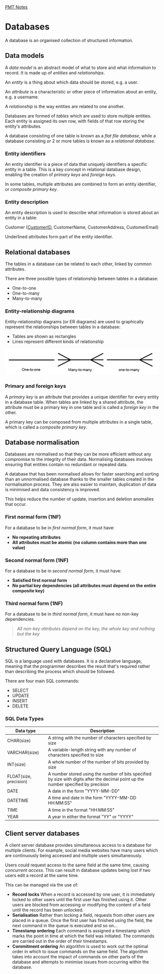 [PMT Notes](https://www.physicsandmathstutor.com/pdf-pages/?pdf=https%3A%2F%2Fpmt.physicsandmathstutor.com%2Fdownload%2FComputer-Science%2FA-level%2FNotes%2FAQA%2F10-Fundamentals-of-Databases%2FAdvanced%2F10.%20Fundamentals%20of%20Databases%20-%20Advanced.pdf)

# Databases

A database is an organised collection of structured information. 

## Data models

A *data model* is an abstract model of what to store and what information to record. It is made up of *entities* and *relationships*.

An *entity* is a thing about which data should be stored, e.g. a user.

An *attribute* is a characteristic or other piece of information about an entity, e.g. a username. 

A *relationship* is the way entities are related to one another.

Databases are formed of *tables* which are used to store multiple entities. Each entity is assigned its own row, with fields of that row storing the entity's attributes.

A database consisting of one table is known as a *flat file database*, while a database consisting or 2 or more tables is known as a *relational database*.

### Entity identifiers 

An entity identifier is a piece of data that uniquely identifiers a specific entity in a table. This is a key concept in relational database design, enabling the creation of *primary keys* and *foreign keys*.

In some tables, multiple attributes are combined to form an entity identifier, or *composite primary key*.

### Entity description

An entity description is used to describe what information is stored about an entity in a table:

Customer (<u>CustomerID</u>, CustomerName, CustomerAddress, CustomerEmail)

Underlined attributes form part of the entity identifier.

## Relational databases

The tables in a database can be related to each other, linked by common attributes.

There are three possible types of relationship between tables in a database:
- One-to-one
- One-to-many
- Many-to-many

### Entity-relationship diagrams

Entity-relationship diagrams (or ER diagrams) are used to graphically represent the relationships between tables in a database:
- Tables are shown as rectangles
- Lines represent different kinds of relationship

![Entity relationships](/Static/entity-relationships.png)

### Primary and foreign keys

A *primary key* is an attribute that provides a unique identifier for every entity in a database table. When tables are linked by a shared attribute, the attribute must be a primary key in one table and is called a *foreign key* in the other.

A primary key can be composed from multiple attributes in a single table, which is called a *composite primary key*.

## Database normalisation

Databases are normalised so that they can be more efficient without any compromise to the integrity of their data. Normalising databases involves ensuring that entities contain no redundant or repeated data.

A database that has been normalised allows for faster searching and sorting than an unnormalised database thanks to the smaller tables created in the normalisation process. They are also easier to maintain, duplication of data is minimised and data consistency is improved.

This helps reduce the number of update, insertion and deletion anomalies that occur.

### First normal form (1NF)

For a database to be in *first normal form*, it must have:
- **No repeating attributes**
- **All attributes must be atomic (no column contains more than one value)**

### Second normal form (1NF)

For a database to be in *second normal form*, it must have:
- **Satisfied first normal form**
- **No partial key dependencies (all attributes must depend on the entire composite key)**

### Third normal form (1NF)

For a database to be in *third normal form*, it must have no non-key dependencies.

> *All non-key attributes depend on the key, the whole key and nothing but the key*

## Structured Query Language (SQL)

SQL is a language used with databases. It is a declarative language, meaning that the programmer describes the result that's required rather than describing the process which should be followed.

There are four main SQL commands:
- SELECT
- UPDATE
- INSERT
- DELETE

### SQL Data Types

| Data type              | Description                                                                                                                         |
| ---------------------- | ----------------------------------------------------------------------------------------------------------------------------------- |
| CHAR(size)             | A string with the number of characters specified by size                                                                            |
| VARCHAR(size)          | A variable-length string with any number of characters specified to size                                                            |
| INT(size)              | A whole number of the number of bits provided by size                                                                               |
| FLOAT(size, precision) | A number stored using the number of bits specified by size with digits after the decimal point up the number specified by precision |
| DATE                   | A date in the form "YYYY-MM-DD"                                                                                                     |
| DATETIME               | A time and date in the form "YYYY-MM-DD HH:MM:SS"                                                                                   |
| TIME                   | A time in the format "HH:MM:SS"                                                                                                     |
| YEAR                   | A year in either the format "YY" or "YYYY"                                                                                          |

## Client server databases

A client server database provides simultaneous access to a database for multiple clients. For example, social media websites have many users which are continuously being accessed and multiple users simultaneously.

Users could request access to the same field at the same time, causing *concurrent access*. This can result in database updates being lost if two users edit a record at the same time.

This can be managed via the use of:
- **Record locks**
  When a record is accessed by one user, it is immediately locked to other users until the first user has finished using it. Other users are blocked from accessing or modifying the content of a field until the record has been unlocked.
- **Serialisation**
  Rather than locking a field, requests from other users are placed in a queue. Once the first user has finished using the field, the next command in the queue is executed and so on...
- **Timestamp ordering**
  Each command is assigned a timestamp which marks the point in time at which the field was initiated. The commands are carried out in the order of their timestamps.
- **Commitment ordering**
  An algorithm is used to work out the optimal order in which to issue commands on the same field. The algorithm takes into account the impact of commands on other parts of the database and attempts to minimise issues from occurring within the database.